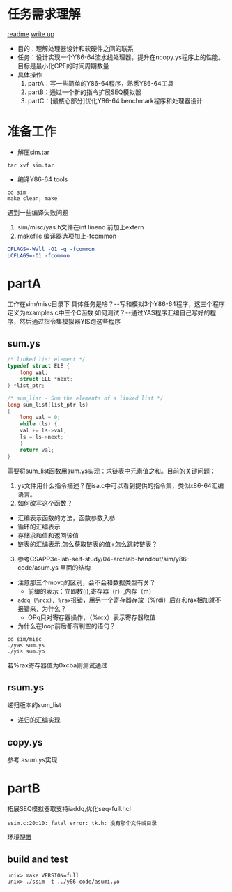 # 任务需求理解 
[readme](http://csapp.cs.cmu.edu/3e/README-archlab)
[write up](http://csapp.cs.cmu.edu/3e/archlab.pdf)

- 目的：理解处理器设计和软硬件之间的联系
- 任务：设计实现一个Y86-64流水线处理器，提升在ncopy.ys程序上的性能。目标是最小化CPE的时间周期数量
- 具体操作
   1. partA：写一些简单的Y86-64程序，熟悉Y86-64工具
   2. partB：通过一个新的指令扩展SEQ模拟器
   3. partC：[最核心部分]优化Y86-64 benchmark程序和处理器设计

# 准备工作
- 解压sim.tar
```
tar xvf sim.tar
```
- 编译Y86-64 tools
```
cd sim
make clean; make
```
遇到一些编译失败问题
1. sim/misc/yas.h文件在int lineno 前加上extern
2. makefile 编译器选项加上-fcommon
```cmake
CFLAGS=-Wall -O1 -g -fcommon
LCFLAGS=-O1 -fcommon
```
# partA
工作在sim/misc目录下
具体任务是啥？--写和模拟3个Y86-64程序，这三个程序定义为examples.c中三个C函数
如何测试？--通过YAS程序汇编自己写好的程序，然后通过指令集模拟器YIS跑这些程序

## sum.ys
```c
/* linked list element */
typedef struct ELE {
    long val;
    struct ELE *next;
} *list_ptr;

/* sum_list - Sum the elements of a linked list */
long sum_list(list_ptr ls)
{
    long val = 0;
    while (ls) {
	val += ls->val;
	ls = ls->next;
    }
    return val;
}
```
需要将sum_list函数用sum.ys实现：求链表中元素值之和。目前的关键问题：
1. ys文件用什么指令描述？在isa.c中可以看到提供的指令集，类似x86-64汇编语言。
2. 如何改写这个函数？
  - 汇编表示函数的方法，函数参数入参
  - 循环的汇编表示
  - 存储求和值和返回该值
  - 链表的汇编表示,怎么获取链表的值+怎么跳转链表？
3. 参考CSAPP3e-lab-self-study/04-archlab-handout/sim/y86-code/asum.ys 里面的结构

- 注意那三个movq的区别，会不会和数据类型有关？
  - 前缀的表示：立即数(i),寄存器（r）,内存（m）
- `addq (%rcx), %rax`报错，用另一个寄存器存放（%rdi）后在和rax相加就不报错来，为什么？
  - OPq只对寄存器操作，（%rcx）表示寄存器取值
- 为什么在loop前后都有判空的语句？

```unix
cd sim/misc
./yas sum.ys
./yis sum.yo
```
若%rax寄存器值为0xcba则测试通过

## rsum.ys
递归版本的sum_list
- 递归的汇编实现

## copy.ys
参考 asum.ys实现

# partB
拓展SEQ模拟器取支持iaddq,优化seq-full.hcl

```shell
ssim.c:20:10: fatal error: tk.h: 没有那个文件或目录
```
[环境配置](https://blog.csdn.net/altoer/article/details/105116126)
## build and test
```
unix> make VERSION=full
unix> ./ssim -t ../y86-code/asumi.yo
```
